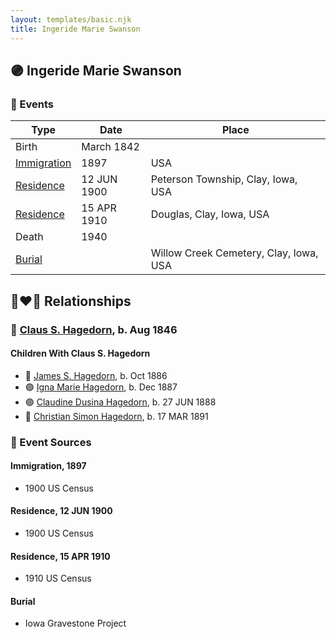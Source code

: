 ```yaml
---
layout: templates/basic.njk
title: Ingeride Marie Swanson
---
```

## 🟣 Ingeride Marie Swanson

### 📆 Events

Type | Date | Place
------ | ------ | ------
Birth | March 1842 |
[Immigration](#event-event-0) | 1897 | USA
[Residence](#event-event-1) | 12 JUN 1900 | Peterson Township, Clay, Iowa, USA
[Residence](#event-event-2) | 15 APR 1910 | Douglas, Clay, Iowa, USA
Death | 1940 |
[Burial](#event-event-8) |  | Willow Creek Cemetery, Clay, Iowa, USA

## 👩‍❤️‍👨 Relationships

### 🔵 [Claus S. Hagedorn](/people/8/89695136), b. Aug 1846

#### Children With Claus S. Hagedorn
* 🔵 [James S. Hagedorn](/people/7/70562989), b. Oct 1886
* 🟣 [Igna Marie Hagedorn](/people/2/26272663), b. Dec 1887
* 🟣 [Claudine Dusina Hagedorn](/people/2/21896640), b. 27 JUN 1888
* 🔵 [Christian Simon Hagedorn](/people/9/92811722), b. 17 MAR 1891
### 📰 Event Sources

#### <a id="event-event-0"></a> Immigration, 1897
* 1900 US Census

#### <a id="event-event-1"></a> Residence, 12 JUN 1900
* 1900 US Census

#### <a id="event-event-2"></a> Residence, 15 APR 1910
* 1910 US Census

#### <a id="event-event-8"></a> Burial
* Iowa Gravestone Project
